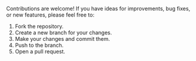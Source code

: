  Contributions are welcome! If you have ideas for improvements, bug fixes, or new features, please feel free to:

1. Fork the repository.
2. Create a new branch for your changes.
3. Make your changes and commit them.
4. Push to the branch.
5. Open a pull request.
